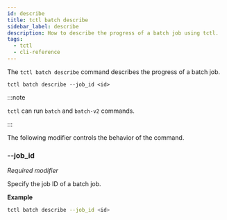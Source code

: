 ```yaml
---
id: describe
title: tctl batch describe
sidebar_label: describe
description: How to describe the progress of a batch job using tctl.
tags:
  - tctl
  - cli-reference
---
```


The `tctl batch describe` command describes the progress of a batch job.

`tctl batch describe --job_id <id>`

:::note

`tctl` can run `batch` and `batch-v2` commands.

:::

The following modifier controls the behavior of the command.

### --job_id

_Required modifier_

Specify the job ID of a batch job.

**Example**

```bash
tctl batch describe --job_id <id>
```
